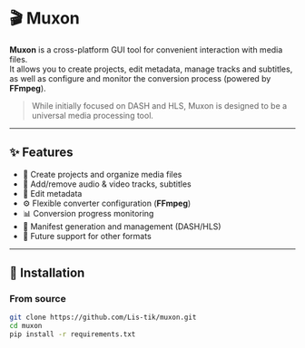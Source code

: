 # 🎬 Muxon

**Muxon** is a cross-platform GUI tool for convenient interaction with media files.  
It allows you to create projects, edit metadata, manage tracks and subtitles, as well as configure and monitor the conversion process (powered by **FFmpeg**).  

> While initially focused on DASH and HLS, Muxon is designed to be a universal media processing tool.

---

## ✨ Features

- 📂 Create projects and organize media files  
- 🎵 Add/remove audio & video tracks, subtitles  
- 📝 Edit metadata  
- ⚙️ Flexible converter configuration (**FFmpeg**)  
- 📊 Conversion progress monitoring  
- 🧩 Manifest generation and management (DASH/HLS)  
- 🔮 Future support for other formats  

---

## 🚀 Installation

### From source
```bash
git clone https://github.com/Lis-tik/muxon.git
cd muxon
pip install -r requirements.txt
